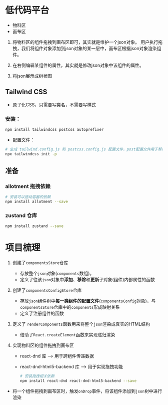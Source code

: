 # 低代码平台

- 物料区
- 画布区

1. 将物料区的组件拖拽到画布区即可，其实就是维护一个json对象。 用户执行拖拽，我们将组件对象添加到json对象的某一层中，画布区根据json对象渲染组件。

2. 在右侧编辑某组件的属性，其实就是修改json对象中该组件的属性。

3. 将json展示成树状图

## Tailwind CSS

- 原子化CSS，只需要写类名，不需要写样式

### 安装：

```bash
npm install tailwindcss postcss autoprefixer
```

- 配置文件：

```bash
# 生成 tailwind.config.js 和 postcss.config.js 配置文件，post配置文件用于帮助兼容css
npx tailwindcss init -p 
```

## 准备

### allotment 拖拽依赖

```bash
# 安装可以拖动容器的依赖
npm install allotment --save
```

### zustand 仓库

```bash
npm install zustand --save
```

# 项目梳理

1. 创建了`componentsStore`仓库
    - 存放整个`json`对象(`components`数组)。
    - 定义了往该`json`对象中**添加**、**移除**和**更新**子对象(组件)内部属性的函数


2. 创建了`componentsConfigStore`仓库
    - 存放`json`组件树中**每一类组件的配置文件**(`componentsConfig`对象)，与`componentsStore`仓库中的`components`形成映射关系
    - 定义了注册组件的函数


3. 定义了 `renderComponents`函数用来将整个`json`渲染成真实的HTML结构
    - 借助了`React.createElement`函数来实现递归渲染


4. 实现物料区的组件拖拽到画布区
    - react-dnd 库 --> 用于跨组件传递数据
    - react-dnd-html5-backend 库 --> 用于实现拖拽功能

       ```bash
       # 安装拖拽相关依赖
       npm install react-dnd react-dnd-html5-backend --save
       ```

- 将一个组件拖拽到画布区时，触发`onDrop`事件，将该组件添加到`json`树中进行渲染
